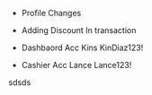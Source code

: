 - Profile Changes
- Adding Discount In transaction

- Dashbaord Acc
Kins KinDiaz123!
- Cashier Acc
Lance Lance123!

sdsds